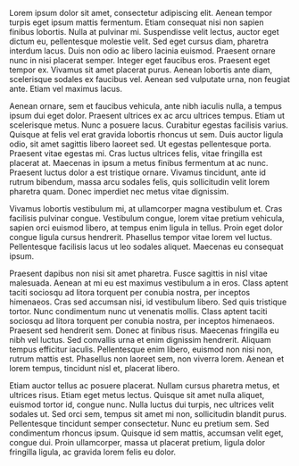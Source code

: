 Lorem ipsum dolor sit amet, consectetur adipiscing elit. Aenean tempor turpis
eget ipsum mattis fermentum. Etiam consequat nisi non sapien finibus lobortis.
Nulla at pulvinar mi. Suspendisse velit lectus, auctor eget dictum eu,
pellentesque molestie velit. Sed eget cursus diam, pharetra interdum lacus. Duis
non odio ac libero lacinia euismod. Praesent ornare nunc in nisi placerat
semper. Integer eget faucibus eros. Praesent eget tempor ex. Vivamus sit amet
placerat purus. Aenean lobortis ante diam, scelerisque sodales ex faucibus vel.
Aenean sed vulputate urna, non feugiat ante. Etiam vel maximus lacus.

Aenean ornare, sem et faucibus vehicula, ante nibh iaculis nulla, a tempus ipsum
dui eget dolor. Praesent ultrices ex ac arcu ultrices tempus. Etiam ut
scelerisque metus. Nunc a posuere lacus. Curabitur egestas facilisis varius.
Quisque at felis vel erat gravida lobortis rhoncus ut sem. Duis auctor ligula
odio, sit amet sagittis libero laoreet sed. Ut egestas pellentesque porta.
Praesent vitae egestas mi. Cras luctus ultrices felis, vitae fringilla est
placerat at. Maecenas in ipsum a metus finibus fermentum at ac nunc. Praesent
luctus dolor a est tristique ornare. Vivamus tincidunt, ante id rutrum bibendum,
massa arcu sodales felis, quis sollicitudin velit lorem pharetra quam. Donec
imperdiet nec metus vitae dignissim.

Vivamus lobortis vestibulum mi, at ullamcorper magna vestibulum et. Cras
facilisis pulvinar congue. Vestibulum congue, lorem vitae pretium vehicula,
sapien orci euismod libero, at tempus enim ligula in tellus. Proin eget dolor
congue ligula cursus hendrerit. Phasellus tempor vitae lorem vel luctus.
Pellentesque facilisis lacus ut leo sodales aliquet. Maecenas eu consequat
ipsum.

Praesent dapibus non nisi sit amet pharetra. Fusce sagittis in nisl vitae
malesuada. Aenean at mi eu est maximus vestibulum a in eros. Class aptent taciti
sociosqu ad litora torquent per conubia nostra, per inceptos himenaeos. Cras sed
accumsan nisi, id vestibulum libero. Sed quis tristique tortor. Nunc condimentum
nunc ut venenatis mollis. Class aptent taciti sociosqu ad litora torquent per
conubia nostra, per inceptos himenaeos. Praesent sed hendrerit sem. Donec at
finibus risus. Maecenas fringilla eu nibh vel luctus. Sed convallis urna et enim
dignissim hendrerit. Aliquam tempus efficitur iaculis. Pellentesque enim libero,
euismod non nisi non, rutrum mattis est. Phasellus non laoreet sem, non viverra
lorem. Aenean et lorem tempus, tincidunt nisl et, placerat libero.

Etiam auctor tellus ac posuere placerat. Nullam cursus pharetra metus, et
ultrices risus. Etiam eget metus lectus. Quisque sit amet nulla aliquet, euismod
tortor id, congue nunc. Nulla luctus dui turpis, nec ultrices velit sodales ut.
Sed orci sem, tempus sit amet mi non, sollicitudin blandit purus. Pellentesque
tincidunt semper consectetur. Nunc eu pretium sem. Sed condimentum rhoncus
ipsum. Quisque id sem mattis, accumsan velit eget, congue dui. Proin
ullamcorper, massa ut placerat pretium, ligula dolor fringilla ligula, ac
gravida lorem felis eu dolor.